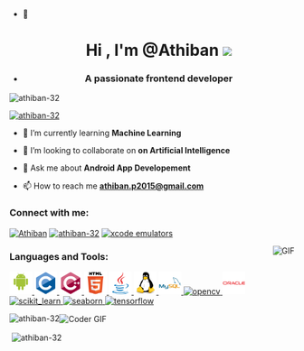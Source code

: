 - 👋 <h1 align="center">Hi , I'm @Athiban <img src="https://media.giphy.com/media/hvRJCLFzcasrR4ia7z/giphy.gif" width="35"></h1>
- <h3 align="center">A passionate frontend developer</h3>

<p align="left"> <img src="https://komarev.com/ghpvc/?username=athiban-32&label=Profile%20views&color=0e75b6&style=flat" alt="athiban-32" /> </p>

<p align="left"> <a href="https://github.com/ryo-ma/github-profile-trophy"><img src="https://github-profile-trophy.vercel.app/?username=athiban-32" alt="athiban-32" /></a> </p>

- 🌱 I’m currently learning **Machine Learning**

- 👯 I’m looking to collaborate on **on Artificial Intelligence**

- 💬 Ask me about **Android App Developement**

- 📫 How to reach me **athiban.p2015@gmail.com**

<h3 align="left">Connect with me:</h3>
<p align="left">
<a href="https://stackoverflow.com/users/Athiban" target="blank"><img align="center" src="https://raw.githubusercontent.com/rahuldkjain/github-profile-readme-generator/master/src/images/icons/Social/stack-overflow.svg" alt="Athiban" height="30" width="40" /></a>
<a href="https://instagram.com/athiban_32" target="blank"><img align="center" src="https://raw.githubusercontent.com/rahuldkjain/github-profile-readme-generator/master/src/images/icons/Social/instagram.svg" alt="athiban-32" height="30" width="40" /></a>
<a href="https://www.youtube.com/channel/UCdDTr1MqIpeDXbolsHJ8hlw/about" target="blank"><img align="center" src="https://raw.githubusercontent.com/rahuldkjain/github-profile-readme-generator/master/src/images/icons/Social/youtube.svg" alt="xcode emulators" height="30" width="40" /></a>
</p>
 <img align="right" alt="GIF" src="https://media.giphy.com/media/L8K62iTDkzGX6/giphy.gif" />

<h3 align="left">Languages and Tools:</h3>
<p align="left"> <a href="https://developer.android.com" target="_blank" rel="noreferrer"> <img src="https://raw.githubusercontent.com/devicons/devicon/master/icons/android/android-original-wordmark.svg" alt="android" width="40" height="40"/> </a> <a href="https://www.cprogramming.com/" target="_blank" rel="noreferrer"> <img src="https://raw.githubusercontent.com/devicons/devicon/master/icons/c/c-original.svg" alt="c" width="40" height="40"/> </a> <a href="https://www.w3schools.com/cpp/" target="_blank" rel="noreferrer"> <img src="https://raw.githubusercontent.com/devicons/devicon/master/icons/cplusplus/cplusplus-original.svg" alt="cplusplus" width="40" height="40"/> </a> <a href="https://www.w3.org/html/" target="_blank" rel="noreferrer"> <img src="https://raw.githubusercontent.com/devicons/devicon/master/icons/html5/html5-original-wordmark.svg" alt="html5" width="40" height="40"/> </a> <a href="https://www.java.com" target="_blank" rel="noreferrer"> <img src="https://raw.githubusercontent.com/devicons/devicon/master/icons/java/java-original.svg" alt="java" width="40" height="40"/> </a> <a href="https://www.linux.org/" target="_blank" rel="noreferrer"> <img src="https://raw.githubusercontent.com/devicons/devicon/master/icons/linux/linux-original.svg" alt="linux" width="40" height="40"/> </a> <a href="https://www.mysql.com/" target="_blank" rel="noreferrer"> <img src="https://raw.githubusercontent.com/devicons/devicon/master/icons/mysql/mysql-original-wordmark.svg" alt="mysql" width="40" height="40"/> </a> <a href="https://opencv.org/" target="_blank" rel="noreferrer"> <img src="https://www.vectorlogo.zone/logos/opencv/opencv-icon.svg" alt="opencv" width="40" height="40"/> </a> <a href="https://www.oracle.com/" target="_blank" rel="noreferrer"> <img src="https://raw.githubusercontent.com/devicons/devicon/master/icons/oracle/oracle-original.svg" alt="oracle" width="40" height="40"/> </a> <a href="https://scikit-learn.org/" target="_blank" rel="noreferrer"> <img src="https://upload.wikimedia.org/wikipedia/commons/0/05/Scikit_learn_logo_small.svg" alt="scikit_learn" width="40" height="40"/> </a> <a href="https://seaborn.pydata.org/" target="_blank" rel="noreferrer"> <img src="https://seaborn.pydata.org/_images/logo-mark-lightbg.svg" alt="seaborn" width="40" height="40"/> </a> <a href="https://www.tensorflow.org" target="_blank" rel="noreferrer"> <img src="https://www.vectorlogo.zone/logos/tensorflow/tensorflow-icon.svg" alt="tensorflow" width="40" height="40"/> </a> </p>
<p><img align="left" src="https://github-readme-stats.vercel.app/api/top-langs?username=athiban-32&show_icons=true&locale=en&layout=compact" alt="athiban-32" /></p>
 <img align="center" alt="Coder GIF" height=250 width=350 src="https://thumbs.gfycat.com/EvilNextDevilfish-small.gif" />
<p>&nbsp;<img align="center" src="https://github-readme-stats.vercel.app/api?username=athiban-32&show_icons=true&locale=en" alt="athiban-32" /></p>
